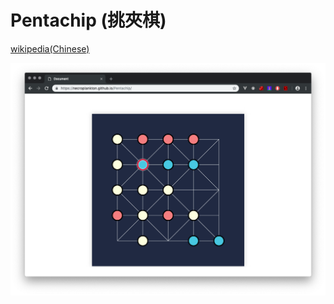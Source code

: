# Pentachip (挑夾棋)

[wikipedia(Chinese)](https://zh.wikipedia.org/zh/%E6%8C%91%E5%A4%BE%E6%A3%8B)

![](./img/screenshot.png)


